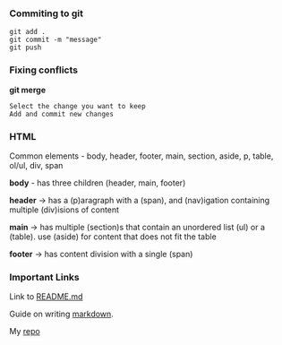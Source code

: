 ### Commiting to git
```
git add .
git commit -m "message"
git push
```

### Fixing conflicts
**git merge**
```
Select the change you want to keep 
Add and commit new changes
```

### HTML
Common elements - body, header, footer, main, section, aside, p, table, ol/ul, div, span

__body__ - has three children (header, main, footer)

__header__ -> has a (p)aragraph with a (span), and (nav)igation containing multiple (div)isions of content

__main__ -> has multiple (section)s that contain an unordered list (ul) or a (table). use (aside) for content that does not fit the table

__footer__ -> has content division with a single (span)

### Important Links
Link to [README.md](https://github.com/tae-tae05/startup/blob/main/README.md)

Guide on writing [markdown](https://docs.github.com/en/get-started/writing-on-github/getting-started-with-writing-and-formatting-on-github/basic-writing-and-formatting-syntax).

My [repo](https://https://github.com/tae-tae05/startup)